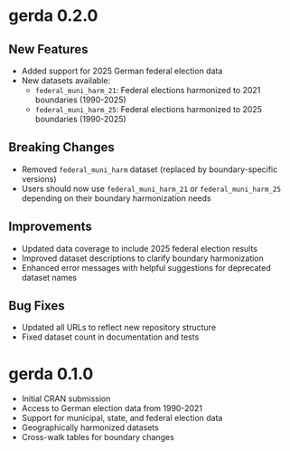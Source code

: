 # gerda 0.2.0

## New Features

* Added support for 2025 German federal election data
* New datasets available:
  * `federal_muni_harm_21`: Federal elections harmonized to 2021 boundaries (1990-2025)
  * `federal_muni_harm_25`: Federal elections harmonized to 2025 boundaries (1990-2025)

## Breaking Changes

* Removed `federal_muni_harm` dataset (replaced by boundary-specific versions)
* Users should now use `federal_muni_harm_21` or `federal_muni_harm_25` depending on their boundary harmonization needs

## Improvements

* Updated data coverage to include 2025 federal election results
* Improved dataset descriptions to clarify boundary harmonization
* Enhanced error messages with helpful suggestions for deprecated dataset names

## Bug Fixes

* Updated all URLs to reflect new repository structure
* Fixed dataset count in documentation and tests

# gerda 0.1.0

* Initial CRAN submission
* Access to German election data from 1990-2021
* Support for municipal, state, and federal election data
* Geographically harmonized datasets
* Cross-walk tables for boundary changes
